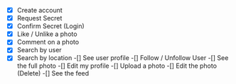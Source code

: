-[x] Create account
-[x] Request Secret
-[x] Confirm Secret (Login)
-[x] Like / Unlike a photo
-[x] Comment on a photo
-[x] Search by user
-[x] Search by location
-[] See user profile
-[] Follow / Unfollow User
-[] See the full photo
-[] Edit my profile
-[] Upload a photo
-[] Edit the photo (Delete)
-[] See the feed